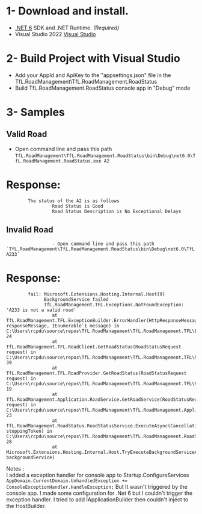 

# 1- Download and install.

- [.NET 6](https://dotnet.microsoft.com/en-us/download/dotnet/6.0) SDK and .NET Runtime. _(Required)_
- Visual Studio 2022 [Visual Studio](https://visualstudio.microsoft.com/vs/community/)



# 2- Build Project with Visual Studio

- Add your AppId and ApiKey to the "appsettings.json" file in the TfL.RoadManagement\TfL.RoadManagement.RoadStatus
- Build TfL.RoadManagement.RoadStatus console app in "Debug" mode


# 3- Samples

## Valid Road
- Open command line and pass this path
	`TfL.RoadManagement\TfL.RoadManagement.RoadStatus\bin\Debug\net6.0\TfL.RoadManagement.RoadStatus.exe A2`

# Response:
            The status of the A2 is as follows
                     Road Status is Good
                     Road Status Description is No Exceptional Delays



## Invalid Road
                     - Open command line and pass this path
	`TfL.RoadManagement\TfL.RoadManagement.RoadStatus\bin\Debug\net6.0\TfL.RoadManagement.RoadStatus.exe A233`

# Response:
            fail: Microsoft.Extensions.Hosting.Internal.Host[9]
                  BackgroundService failed
                  TfL.RoadManagement.TFL.Exceptions.NotFoundException: 'A233 is not a valid road'
                     at TfL.RoadManagement.TFL.ExceptionBuilder.ErrorHandler(HttpResponseMessage responseMessage, IEnumerable`1 message) in C:\Users\rcpdu\source\repos\TfL.RoadManagement\TfL.RoadManagement.TFL\ExceptionBuilder.cs:line 24
                     at TfL.RoadManagement.TFL.RoadClient.GetRoadStatus(RoadStatusRequest request) in C:\Users\rcpdu\source\repos\TfL.RoadManagement\TfL.RoadManagement.TFL\RoadClient.cs:line 39
                     at TfL.RoadManagement.TFL.RoadProvider.GetRoadStatus(RoadStatusRequest request) in C:\Users\rcpdu\source\repos\TfL.RoadManagement\TfL.RoadManagement.TFL\RoadProvider.cs:line 19
                     at TfL.RoadManagement.Application.RoadService.GetRoadService(RoadStatusRequest request) in C:\Users\rcpdu\source\repos\TfL.RoadManagement\TfL.RoadManagement.Application\RoadService.cs:line 23
                     at TfL.RoadManagement.RoadStatus.RoadStatusService.ExecuteAsync(CancellationToken stoppingToken) in C:\Users\rcpdu\source\repos\TfL.RoadManagement\TfL.RoadManagement.RoadStatus\RoadStatusService.cs:line 28
                     at Microsoft.Extensions.Hosting.Internal.Host.TryExecuteBackgroundServiceAsync(BackgroundService backgroundService)


Notes :  
I added a exception handler for console app to Startup.ConfigureServices `AppDomain.CurrentDomain.UnhandledException += ConsoleExceptionHandler.HandleException;` 
But It wasn't triggered by the console app. I made some configuration for .Net 6 but I couldn't trigger the exception handler. I tried to add IApplicationBuilder then couldn't inject to the HostBuilder.
